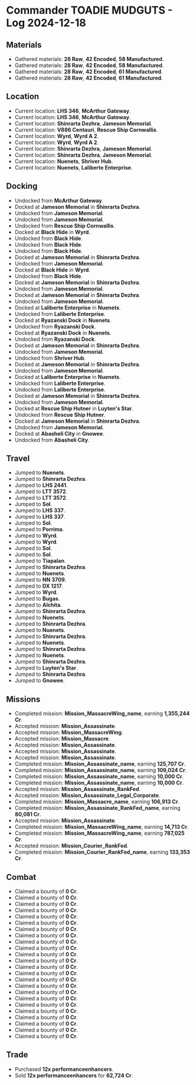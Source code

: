 # Commander TOADIE MUDGUTS - Log 2024-12-18

## Materials
- Gathered materials: **28 Raw**, **42 Encoded**, **58 Manufactured**.
- Gathered materials: **28 Raw**, **42 Encoded**, **58 Manufactured**.
- Gathered materials: **28 Raw**, **42 Encoded**, **61 Manufactured**.
- Gathered materials: **28 Raw**, **42 Encoded**, **61 Manufactured**.

## Location
- Current location: **LHS 346**, **McArthur Gateway**.
- Current location: **LHS 346**, **McArthur Gateway**.
- Current location: **Shinrarta Dezhra**, **Jameson Memorial**.
- Current location: **V886 Centauri**, **Rescue Ship Cornwallis**.
- Current location: **Wyrd**, **Wyrd A 2**.
- Current location: **Wyrd**, **Wyrd A 2**.
- Current location: **Shinrarta Dezhra**, **Jameson Memorial**.
- Current location: **Shinrarta Dezhra**, **Jameson Memorial**.
- Current location: **Nuenets**, **Shriver Hub**.
- Current location: **Nuenets**, **Laliberte Enterprise**.

## Docking
- Undocked from **McArthur Gateway**.
- Docked at **Jameson Memorial** in **Shinrarta Dezhra**.
- Undocked from **Jameson Memorial**.
- Undocked from **Jameson Memorial**.
- Undocked from **Rescue Ship Cornwallis**.
- Docked at **Black Hide** in **Wyrd**.
- Undocked from **Black Hide**.
- Undocked from **Black Hide**.
- Undocked from **Black Hide**.
- Docked at **Jameson Memorial** in **Shinrarta Dezhra**.
- Undocked from **Jameson Memorial**.
- Docked at **Black Hide** in **Wyrd**.
- Undocked from **Black Hide**.
- Docked at **Jameson Memorial** in **Shinrarta Dezhra**.
- Undocked from **Jameson Memorial**.
- Docked at **Jameson Memorial** in **Shinrarta Dezhra**.
- Undocked from **Jameson Memorial**.
- Docked at **Laliberte Enterprise** in **Nuenets**.
- Undocked from **Laliberte Enterprise**.
- Docked at **Ryazanski Dock** in **Nuenets**.
- Undocked from **Ryazanski Dock**.
- Docked at **Ryazanski Dock** in **Nuenets**.
- Undocked from **Ryazanski Dock**.
- Docked at **Jameson Memorial** in **Shinrarta Dezhra**.
- Undocked from **Jameson Memorial**.
- Undocked from **Shriver Hub**.
- Docked at **Jameson Memorial** in **Shinrarta Dezhra**.
- Undocked from **Jameson Memorial**.
- Docked at **Laliberte Enterprise** in **Nuenets**.
- Undocked from **Laliberte Enterprise**.
- Undocked from **Laliberte Enterprise**.
- Docked at **Jameson Memorial** in **Shinrarta Dezhra**.
- Undocked from **Jameson Memorial**.
- Docked at **Rescue Ship Hutner** in **Luyten's Star**.
- Undocked from **Rescue Ship Hutner**.
- Docked at **Jameson Memorial** in **Shinrarta Dezhra**.
- Undocked from **Jameson Memorial**.
- Docked at **Abasheli City** in **Gnowee**.
- Undocked from **Abasheli City**.

## Travel
- Jumped to **Nuenets**.
- Jumped to **Shinrarta Dezhra**.
- Jumped to **LHS 2441**.
- Jumped to **LTT 3572**.
- Jumped to **LTT 3572**.
- Jumped to **Sol**.
- Jumped to **LHS 337**.
- Jumped to **LHS 337**.
- Jumped to **Sol**.
- Jumped to **Porrima**.
- Jumped to **Wyrd**.
- Jumped to **Wyrd**.
- Jumped to **Sol**.
- Jumped to **Sol**.
- Jumped to **Tiapalan**.
- Jumped to **Shinrarta Dezhra**.
- Jumped to **Nuenets**.
- Jumped to **NN 3709**.
- Jumped to **DX 1217**.
- Jumped to **Wyrd**.
- Jumped to **Bugas**.
- Jumped to **Alchita**.
- Jumped to **Shinrarta Dezhra**.
- Jumped to **Nuenets**.
- Jumped to **Shinrarta Dezhra**.
- Jumped to **Nuenets**.
- Jumped to **Shinrarta Dezhra**.
- Jumped to **Nuenets**.
- Jumped to **Shinrarta Dezhra**.
- Jumped to **Nuenets**.
- Jumped to **Shinrarta Dezhra**.
- Jumped to **Luyten's Star**.
- Jumped to **Shinrarta Dezhra**.
- Jumped to **Gnowee**.

## Missions
- Completed mission: **Mission_MassacreWing_name**, earning **1,355,244 Cr**.
- Accepted mission: **Mission_Assassinate**.
- Accepted mission: **Mission_MassacreWing**.
- Accepted mission: **Mission_Massacre**.
- Accepted mission: **Mission_Assassinate**.
- Accepted mission: **Mission_Assassinate**.
- Accepted mission: **Mission_Assassinate**.
- Completed mission: **Mission_Assassinate_name**, earning **125,707 Cr**.
- Completed mission: **Mission_Assassinate_name**, earning **109,024 Cr**.
- Completed mission: **Mission_Assassinate_name**, earning **10,000 Cr**.
- Completed mission: **Mission_Assassinate_name**, earning **10,000 Cr**.
- Accepted mission: **Mission_Assassinate_RankFed**.
- Accepted mission: **Mission_Assassinate_Legal_Corporate**.
- Completed mission: **Mission_Massacre_name**, earning **106,913 Cr**.
- Completed mission: **Mission_Assassinate_RankFed_name**, earning **80,081 Cr**.
- Accepted mission: **Mission_Assassinate**.
- Completed mission: **Mission_MassacreWing_name**, earning **14,713 Cr**.
- Completed mission: **Mission_MassacreWing_name**, earning **787,025 Cr**.
- Accepted mission: **Mission_Courier_RankFed**.
- Completed mission: **Mission_Courier_RankFed_name**, earning **133,353 Cr**.

## Combat
- Claimed a bounty of **0 Cr**.
- Claimed a bounty of **0 Cr**.
- Claimed a bounty of **0 Cr**.
- Claimed a bounty of **0 Cr**.
- Claimed a bounty of **0 Cr**.
- Claimed a bounty of **0 Cr**.
- Claimed a bounty of **0 Cr**.
- Claimed a bounty of **0 Cr**.
- Claimed a bounty of **0 Cr**.
- Claimed a bounty of **0 Cr**.
- Claimed a bounty of **0 Cr**.
- Claimed a bounty of **0 Cr**.
- Claimed a bounty of **0 Cr**.
- Claimed a bounty of **0 Cr**.
- Claimed a bounty of **0 Cr**.
- Claimed a bounty of **0 Cr**.
- Claimed a bounty of **0 Cr**.
- Claimed a bounty of **0 Cr**.
- Claimed a bounty of **0 Cr**.
- Claimed a bounty of **0 Cr**.
- Claimed a bounty of **0 Cr**.
- Claimed a bounty of **0 Cr**.
- Claimed a bounty of **0 Cr**.
- Claimed a bounty of **0 Cr**.

## Trade
- Purchased **12x performanceenhancers**.
- Sold **12x performanceenhancers** for **62,724 Cr**.

